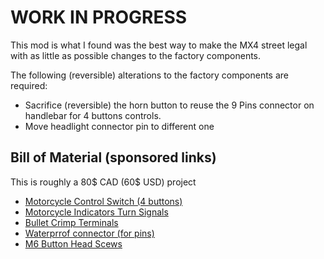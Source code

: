# WORK IN PROGRESS #
This mod is what I found was the best way to make the MX4 street legal with as little as possible changes to the factory components.

The following (reversible) alterations to the factory components are required:
* Sacrifice (reversible) the horn button to reuse the 9 Pins connector on handlebar for 4 buttons controls.
* Move headlight connector pin to different one

## Bill of Material (sponsored links) ##
This is roughly a 80$ CAD (60$ USD) project
* <a target="_blank" href="https://www.amazon.ca/dp/B093DDYNSB?psc=1&amp;ref=ppx_yo2ov_dt_b_product_details&_encoding=UTF8&tag=technophreak-20&linkCode=ur2&linkId=2af576b0baed22f1a1b484d783c10780&camp=15121&creative=330641">Motorcycle Control Switch (4 buttons)</a>
* <a target="_blank" href="https://www.amazon.ca/dp/B07SZDDZFJ?psc=1&amp;ref=ppx_yo2ov_dt_b_product_details&_encoding=UTF8&tag=technophreak-20&linkCode=ur2&linkId=e5fd6ae7a2e712bba7567f347521a7e4&camp=15121&creative=330641">Motorcycle Indicators Turn Signals</a>
* <a target="_blank" href="https://www.amazon.ca/120pcs-Connector-Terminal-Insulation-Motorcycle/dp/B07DJ1SFSZ/ref=sr_1_4?crid=DIA9UUU40WBM&amp;keywords=bullet+connectors+3.5mm&amp;qid=1690673450&amp;refinements=p_85%253A5690392011&amp;rnid=5690384011&amp;rps=1&amp;s=hi&amp;sprefix=bullet+connectors+3+5mm%252Ctools%252C68&amp;sr=1-4&_encoding=UTF8&tag=technophreak-20&linkCode=ur2&linkId=93a4bb1e2f7af0ebdf8bd5e432d7ff12&camp=15121&creative=330641">Bullet Crimp Terminals</a>
* <a target="_blank" href="https://www.amazon.ca/dp/B06XGV44T1?psc=1&amp;ref=ppx_yo2ov_dt_b_product_details&_encoding=UTF8&tag=technophreak-20&linkCode=ur2&linkId=9e7e26d01c370de33605a50f2bfa7bf1&camp=15121&creative=330641">Waterprrof connector (for pins)</a>
* <a target="_blank" href="https://www.amazon.ca/gp/product/B099PX13F8/ref=ewc_pr_img_1?smid=A1RXNZT4AK0KHN&amp;psc=1&_encoding=UTF8&tag=technophreak-20&linkCode=ur2&linkId=f8217574156e668a2d5c38af6e40d86e&camp=15121&creative=330641">M6 Button Head Scews</a>

